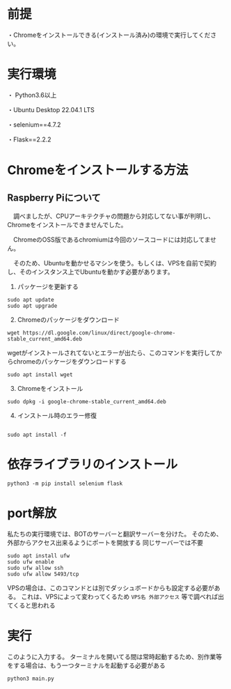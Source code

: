 # 前提

・Chromeをインストールできる(インストール済み)の環境で実行してください。

# 実行環境
・ Python3.6以上

・Ubuntu Desktop 22.04.1 LTS

・selenium==4.7.2

・Flask==2.2.2

# Chromeをインストールする方法

## Raspberry Piについて
　調べましたが、CPUアーキテクチャの問題から対応してない事が判明し、Chromeをインストールできませんでした。


　ChromeのOSS版であるchromiumは今回のソースコードには対応してません。

　そのため、Ubuntuを動かせるマシンを使う。もしくは、VPSを自前で契約し、そのインスタンス上でUbuntuを動かす必要があります。

1. パッケージを更新する

```
sudo apt update
sudo apt upgrade

```

2. Chromeのパッケージをダウンロード


```
wget https://dl.google.com/linux/direct/google-chrome-stable_current_amd64.deb
```

wgetがインストールされてないとエラーが出たら、このコマンドを実行してからchromeのパッケージをダウンロードする
```
sudo apt install wget
```


3. Chromeをインストール

```
sudo dpkg -i google-chrome-stable_current_amd64.deb
``` 

4. インストール時のエラー修復

```

sudo apt install -f
```

# 依存ライブラリのインストール

```
python3 -m pip install selenium flask
```

# port解放

私たちの実行環境では、BOTのサーバーと翻訳サーバーを分けた。
そのため、外部からアクセス出来るようにポートを開放する
同じサーバーでは不要

```
sudo apt install ufw
sudo ufw enable
sudo ufw allow ssh
sudo ufw allow 5493/tcp
```

VPSの場合は、このコマンドとは別でダッシュボードからも設定する必要がある。
これは、VPSによって変わってくるため `VPS名 外部アクセス` 等で調べれば出てくると思われる

# 実行
このように入力する。
ターミナルを開いてる間は常時起動するため、別作業等をする場合は、もう一つターミナルを起動する必要がある

`python3 main.py`

